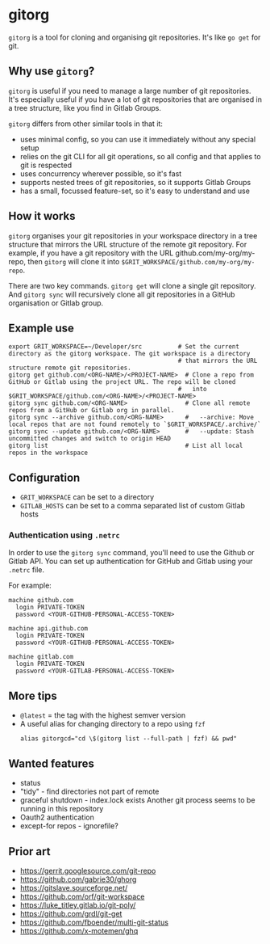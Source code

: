 # gitorg

`gitorg` is a tool for cloning and organising git repositories. It's like `go get` for git.

## Why use `gitorg`?

`gitorg` is useful if you need to manage a large number of git repositories. It's especially useful if you have a lot of git repositories that are organised in a tree structure, like you find in Gitlab Groups.

`gitorg` differs from other similar tools in that it:
  * uses minimal config, so you can use it immediately without any special setup
  * relies on the git CLI for all git operations, so all config and that applies to git is respected
  * uses concurrency wherever possible, so it's fast
  * supports nested trees of git repositories, so it supports Gitlab Groups
  * has a small, focussed feature-set, so it's easy to understand and use

## How it works

`gitorg` organises your git repositories in your workspace directory in a tree structure that mirrors the URL structure of the remote git repository. For example, if you have a git repository with the URL github.com/my-org/my-repo, then `gitorg` will clone it into `$GRIT_WORKSPACE/github.com/my-org/my-repo`.

There are two key commands. `gitorg get` will clone a single git repository.
And `gitorg sync` will recursively clone all git repositories in a GitHub organisation or Gitlab group.

## Example use

```shell
export GRIT_WORKSPACE=~/Developer/src          # Set the current directory as the gitorg workspace. The git workspace is a directory
                                               # that mirrors the URL structure remote git repositories.
gitorg get github.com/<ORG-NAME>/<PROJECT-NAME>  # Clone a repo from GitHub or Gitlab using the project URL. The repo will be cloned
                                               #   into $GRIT_WORKSPACE/github.com/<ORG-NAME>/<PROJECT-NAME>
gitorg sync github.com/<ORG-NAME>                # Clone all remote repos from a GitHub or Gitlab org in parallel.
gitorg sync --archive github.com/<ORG-NAME>      #   --archive: Move local repos that are not found remotely to `$GRIT_WORKSPACE/.archive/`
gitorg sync --update github.com/<ORG-NAME>       #   --update: Stash uncommitted changes and switch to origin HEAD
gitorg list                                      # List all local repos in the workspace
```

## Configuration

- `GRIT_WORKSPACE` can be set to a directory
- `GITLAB_HOSTS` can be set to a comma separated list of custom Gitlab hosts

### Authentication using `.netrc`

In order to use the `gitorg sync` command, you'll need to use the Github or Gitlab API. You can set up authentication for GitHub and Gitlab using your `.netrc` file.

For example:
```
machine github.com
  login PRIVATE-TOKEN
  password <YOUR-GITHUB-PERSONAL-ACCESS-TOKEN>

machine api.github.com
  login PRIVATE-TOKEN
  password <YOUR-GITHUB-PERSONAL-ACCESS-TOKEN>

machine gitlab.com
  login PRIVATE-TOKEN
  password <YOUR-GITLAB-PERSONAL-ACCESS-TOKEN>
```

## More tips
 - `@latest` = the tag with the highest semver version
 - A useful alias for changing directory to a repo using `fzf`
    ```
    alias gitorgcd="cd \$(gitorg list --full-path | fzf) && pwd"
    ```

## Wanted features
 - status
 - "tidy" - find directories not part of remote
 - graceful shutdown - index.lock exists Another git process seems to be running in this repository
 - Oauth2 authentication
 - except-for repos - ignorefile?

## Prior art
 - https://gerrit.googlesource.com/git-repo
 - https://github.com/gabrie30/ghorg
 - https://gitslave.sourceforge.net/
 - https://github.com/orf/git-workspace
 - https://luke_titley.gitlab.io/git-poly/
 - https://github.com/grdl/git-get
 - https://github.com/fboender/multi-git-status
 - https://github.com/x-motemen/ghq

